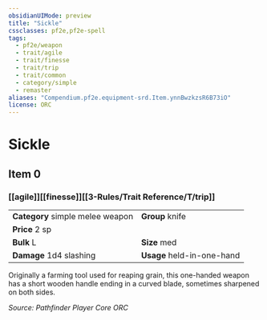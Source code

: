 ```yaml
---
obsidianUIMode: preview
title: "Sickle"
cssclasses: pf2e,pf2e-spell
tags:
  - pf2e/weapon
  - trait/agile
  - trait/finesse
  - trait/trip
  - trait/common
  - category/simple
  - remaster
aliases: "Compendium.pf2e.equipment-srd.Item.ynnBwzkzsR6B73iO"
license: ORC
---
```

# Sickle
## Item 0
### [[agile]][[finesse]][[3-Rules/Trait Reference/T/trip]]

|  |  |
| -- | -- |
| **Category** simple melee weapon | **Group** knife |
| **Price** 2 sp |  |
| **Bulk** L | **Size** med |
| **Damage** 1d4 slashing  | **Usage** held-in-one-hand |



Originally a farming tool used for reaping grain, this one-handed weapon has a short wooden handle ending in a curved blade, sometimes sharpened on both sides.

*Source: Pathfinder Player Core*
*ORC*